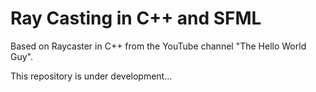 # Ray Casting in C++ and SFML

Based on Raycaster in C++ from the YouTube channel "The Hello World Guy".

This repository is under development...
